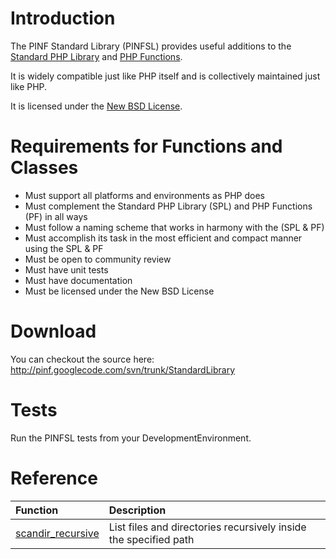 # Introduction #

The PINF Standard Library (PINFSL) provides useful additions to the [Standard PHP Library](http://www.phpro.org/tutorials/Introduction-to-SPL.html) and [PHP Functions](http://us2.php.net/manual/en/funcref.php).

It is widely compatible just like PHP itself and is collectively maintained just like PHP.

It is licensed under the [New BSD License](http://www.opensource.org/licenses/bsd-license.php).

# Requirements for Functions and Classes #

  * Must support all platforms and environments as PHP does
  * Must complement the Standard PHP Library (SPL) and PHP Functions  (PF) in all ways
  * Must follow a naming scheme that works in harmony with the (SPL & PF)
  * Must accomplish its task in the most efficient and compact manner using the SPL & PF
  * Must be open to community review
  * Must have unit tests
  * Must have documentation
  * Must be licensed under the New BSD License

# Download #

You can checkout the source here: http://pinf.googlecode.com/svn/trunk/StandardLibrary

# Tests #

Run the PINFSL tests from your DevelopmentEnvironment.

# Reference #

| **Function** | **Description** |
|:-------------|:----------------|
| [scandir\_recursive](http://code.google.com/p/pinf/source/browse/trunk/StandardLibrary/functions/scandir_recursive.php) | List files and directories recursively inside the specified path |